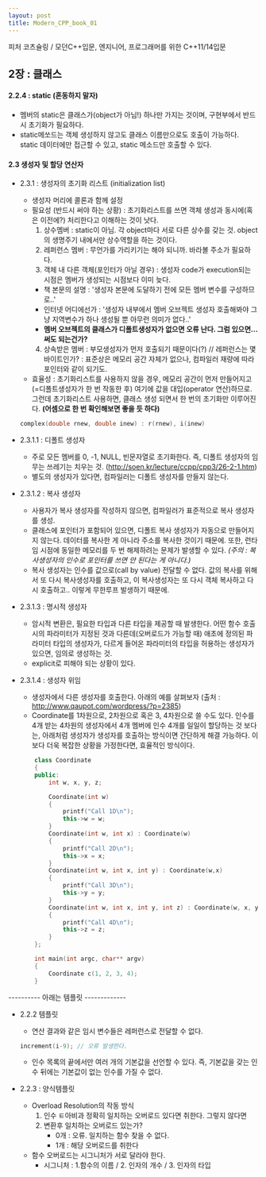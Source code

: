 ```yaml
---
layout: post
title: Modern_CPP_book_01
---
```


피처 코츠슐링 / 모던C++입문, 엔지니어, 프로그래머를 위한 C++11/14입문

## 2장 : 클래스

#### 2.2.4 : static (혼동하지 말자)
  - 멤버의 static은 클래스가(object가 아님!) 하나만 가지는 것이며, 구현부에서 반드시 초기화가 필요하다.
  - static메쏘드는 객체 생성하지 않고도 클래스 이름만으로도 호출이 가능하다. static 데이터에만 접근할 수 있고, static 메소드만 호출할 수 있다.   

#### 2.3 생성자 및 할당 연산자
- 2.3.1 : 생성자의 초기화 리스트 (initialization list)
  - 생성자 머리에 콜론과 함께 설정
  - 필요성 (반드시 써야 하는 상황) : 초기화리스트를 쓰면 객체 생성과 동시에(혹은 이전에?) 처리한다고 이해하는 것이 낫다. 
    1. 상수멤버 : static이 아님. 각 object마다 서로 다른 상수를 갖는 것. object의 생명주기 내에서만 상수역할을 하는 것이다. 
    2. 레퍼런스 멤버 : 무언가를 가리키기는 해야 되니까. 바라볼 주소가 필요하다. 
    3. 객체 내 다른 객체(포인터가 아닐 경우) : 생성자 code가 execution되는 시점은 멤버가 생성되는 시점보다 이미 늦다. 
      - 책 본문의 설명 : '생성자 본문에 도달하기 전에 모든 멤버 변수를 구성하므로..'
      - 인터넷 어디에선가 : '생성자 내부에서 멤버 오브젝트 생성자 호출해봐야 그냥 지역변수가 하나 생성될 뿐 아무런 의미가 없다..'
      - **멤버 오브젝트의 클래스가 디폴트생성자가 없으면 오류 난다. 그럼 있으면... 써도 되는건가?**
    4. 상속받은 멤버 : 부모생성자가 먼저 호출되기 때문이다(?)
    // 레퍼런스는 몇 바이트인가? : 표준상은 메모리 공간 자체가 없으나, 컴파일러 재량에 따라 포인터와 같이 되기도. 
  - 효율성 : 초기화리스트를 사용하지 않을 경우, 메모리 공간이 먼저 만들어지고(=디폴트생성자가 한 번 작동한 후) 여기에 값을 대입(operator 연산)하므로. 그런데 초기화리스트 사용하면, 클래스 생성 되면서 한 번의 초기화만 이루어진다. **(어셈으로 한 번 확인해보면 좋을 듯 하다)**
  ```cpp
  complex(double rnew, double inew) : r(rnew), i(inew)
  ```

- 2.3.1.1 : 디폴트 생성자
  - 주로 모든 멤버를 0, -1, NULL, 빈문자열로 초기화한다. 즉, 디폴트 생성자의 임무는 쓰레기는 치우는 것. 
    (http://soen.kr/lecture/ccpp/cpp3/26-2-1.htm)
  - 별도의 생성자가 있다면, 컴파일러는 디폴트 생성자를 만들지 않는다.
  
- 2.3.1.2 : 복사 생성자
  - 사용자가 복사 생성자를 작성하지 않으면, 컴파일러가 표준적으로 복사 생성자를 생성. 
  - 클래스에 포인터가 포함되어 있으면, 디폴트 복사 생성자가 자동으로 만들어지지 않는다. 데이터를 복사한 게 아니라 주소를 복사한 것이기 때문에. 또한, 런타임 시점에 동일한 메모리를 두 번 해제하려는 문제가 발생할 수 있다. *(주의 : 복사생성자의 인수로 포인터를 쓰면 안 된다는 게 아니다.)*
  - 복사 생성자는 인수를 값으로(call by value) 전달할 수 없다. 값의 복사를 위해서 또 다시 복사생성자를 호출하고, 이 복사생성자는 또 다시 객체 복사하고 다시 호출하고.. 이렇게 무한루프 발생하기 때문에. 
  
- 2.3.1.3 : 명시적 생성자
  - 암시적 변환은, 필요한 타입과 다른 타입을 제공할 때 발생한다. 어떤 함수 호출 시의 파라미터가 지정된 것과 다른데(오버로드가 가능할 때) 애초에 정의된 파라미터 타입의 생성자가, 다르게 들어온 파라미터의 타입을 허용하는 생성자가 있으면, 임의로 생성하는 것.
  - explicit로 피해야 되는 상황이 있다. 
  
- 2.3.1.4 : 생성자 위임
  - 생성자에서 다른 생성자를 호출한다. 아래의 예를 살펴보자 (출처 : http://www.qaupot.com/wordpress/?p=2385)
  - Coordinate를 1차원으로, 2차원으로 혹은 3, 4차원으로 쓸 수도 있다. 인수를 4개 받는 4차원의 생성자에서 4개 멤버에 인수 4개를 일일이 할당하는 것 보다는, 아래처럼 생성자가 생성자를 호출하는 방식이면 간단하게 해결 가능하다. 이보다 더욱 복잡한 상황을 가정한다면, 효율적인 방식이다. 
  ``` cpp
      class Coordinate
      {
      public:
          int w, x, y, z;

          Coordinate(int w) 
          { 
              printf("Call 1D\n"); 
              this->w = w;
          }
          Coordinate(int w, int x) : Coordinate(w)
          { 
              printf("Call 2D\n");
              this->x = x; 
          }
          Coordinate(int w, int x, int y) : Coordinate(w,x) 
          { 
              printf("Call 3D\n");
              this->y = y;
          }
          Coordinate(int w, int x, int y, int z) : Coordinate(w, x, y)
          {
              printf("Call 4D\n");
              this->z = z; 
          }
      };

      int main(int argc, char** argv)
      {
          Coordinate c(1, 2, 3, 4);
      }
  ```


---------- 아래는 템플릿 -------------
- 2.2.2 템플릿
  - 연산 결과와 같은 임시 변수들은 레퍼런스로 전달할 수 없다.
  ```cpp 
  increment(i-9); // 오류 발생한다. 
  ```
  - 인수 목록의 끝에서만 여러 개의 기본값을 선언할 수 있다. 즉, 기본값을 갖는 인수 뒤에는 기본값이 없는 인수를 가질 수 없다.
  
- 2.2.3 : 양식템플릿
  - Overload Resolution의 작동 방식
    1. 인수 ㅌ아비과 정확히 일치하는 오버로드 있다면 취한다. 그렇지 않다면
    2. 변환후 일치하는 오버로드 있는가?
        - 0개 : 오류. 일치하는 함수 찾을 수 없다.
        - 1개 : 해당 오버로드를 취한다
  - 함수 오버로드는 시그니처가 서로 달라야 한다. 
    - 시그니처 : 1.함수의 이름 / 2. 인자의 개수 / 3. 인자의 타입
    
 
